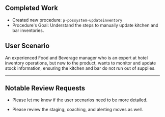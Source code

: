 
## Completed Work

- Created new procedure: `p-possystem-updateinventory`
- Procedure's Goal: 
Understand the steps to manually update kitchen and bar inventories. 



## User Scenario

An experienced Food and Beverage manager who is an expert at hotel inventory
operations, but new to the product, wants to monitor and update stock information,
ensuring the kitchen and bar do not run out of supplies.

---

## Notable Review Requests

- Please let me know if the user scenarios need to be more detailed.

- Please review the staging, coaching, and alerting moves as well. 




